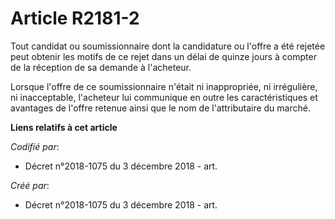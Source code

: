 # Article R2181-2

Tout candidat ou soumissionnaire dont la candidature ou l'offre a été rejetée peut obtenir les motifs de ce rejet dans un
délai de quinze jours à compter de la réception de sa demande à l'acheteur.

Lorsque l'offre de ce soumissionnaire n'était ni inappropriée, ni irrégulière, ni inacceptable, l'acheteur lui communique en
outre les caractéristiques et avantages de l'offre retenue ainsi que le nom de l'attributaire du marché.

**Liens relatifs à cet article**

_Codifié par_:

  - Décret n°2018-1075 du 3 décembre 2018 - art.

_Créé par_:

  - Décret n°2018-1075 du 3 décembre 2018 - art.
